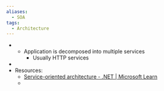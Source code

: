 ```yaml
---
aliases:
  - SOA
tags:
  - Architecture
---
```

- - Application is decomposed into multiple services
	- Usually HTTP services
-
- Resources:
	- [Service-oriented architecture - .NET | Microsoft Learn](https://learn.microsoft.com/en-us/dotnet/architecture/microservices/architect-microservice-container-applications/service-oriented-architecture)
	-